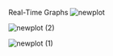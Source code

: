 Real-Time Graphs
![newplot](https://github.com/user-attachments/assets/2331ded4-938e-457d-ac70-17dd09ba32b6)

![newplot (2)](https://github.com/user-attachments/assets/395f44ae-ce7e-45a9-a524-a04d72eff094)

![newplot (1)](https://github.com/user-attachments/assets/3fb5b55e-9444-4f92-8951-c686101725c4)

